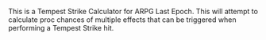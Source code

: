This is a Tempest Strike Calculator for ARPG Last Epoch. This will attempt to calculate proc chances of multiple effects that can be triggered when performing a Tempest Strike hit.

